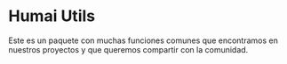 # Humai Utils

Este es un paquete con muchas funciones
comunes que encontramos en nuestros proyectos y que 
queremos compartir con la comunidad.